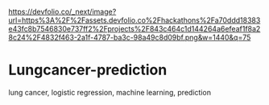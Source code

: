 https://devfolio.co/_next/image?url=https%3A%2F%2Fassets.devfolio.co%2Fhackathons%2Fa70ddd18383e43fc8b7546830e737ff2%2Fprojects%2F843c464c1d144264a6efeaf1f8a28c24%2F4832f463-2a1f-4787-ba3c-98a49c8d09bf.png&w=1440&q=75

# **Lungcancer-prediction**
lung cancer, logistic regression, machine learning, prediction
